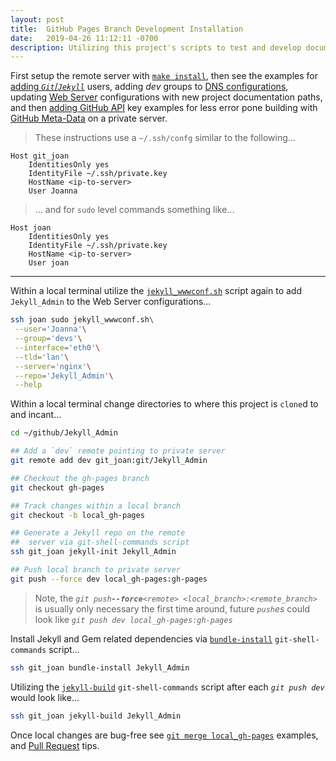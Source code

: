 ```yaml
---
layout: post
title:  GitHub Pages Branch Development Installation
date:   2019-04-26 11:12:11 -0700
description: Utilizing this project's scripts to test and develop documentation for this project
---
```


First setup the remote server with [`make install`][docs_install], then see the examples for [adding _`Git`_/_`Jekyll`_][docs_jekyll_usermod] users, adding _dev_ groups to [DNS configurations][docs_jekyll_dnsconf], updating [Web Server][docs_jekyll_wwwconf] configurations with new project documentation paths, and then [adding GitHub API][docs_edit_configs] key examples for less error pone building with [GitHub Meta-Data][help_github_metadata] on a private server.


> These instructions use a `~/.ssh/confg` similar to the following...


```
Host git_joan
    IdentitiesOnly yes
    IdentityFile ~/.ssh/private.key
    HostName <ip-to-server>
    User Joanna
```


> ... and for `sudo` level commands something like...


```
Host joan
    IdentitiesOnly yes
    IdentityFile ~/.ssh/private.key
    HostName <ip-to-server>
    User joan
```


___


Within a local terminal utilize the [`jekyll_wwwconf.sh`][docs_jekyll_wwwconf] script again to add `Jekyll_Admin` to the Web Server configurations...


```bash
ssh joan sudo jekyll_wwwconf.sh\
 --user='Joanna'\
 --group='devs'\
 --interface='eth0'\
 --tld='lan'\
 --server='nginx'\
 --repo='Jekyll_Admin'\
 --help
```


Within a local terminal change directories to where this project is `clone`d to and incant...


```bash
cd ~/github/Jekyll_Admin

## Add a `dev` remote pointing to private server
git remote add dev git_joan:git/Jekyll_Admin

## Checkout the gh-pages branch
git checkout gh-pages

## Track changes within a local branch
git checkout -b local_gh-pages

## Generate a Jekyll repo on the remote
##  server via git-shell-commands script
ssh git_joan jekyll-init Jekyll_Admin

## Push local branch to private server
git push --force dev local_gh-pages:gh-pages
```


> Note, the _`git push`**`--force`**`<remote> <local_branch>:<remote_branch>`_ is usually only necessary the first time around, future _`push`es_ could look like _`git push dev local_gh-pages:gh-pages`_


Install Jekyll and Gem related dependencies via [`bundle-install`][docs_bundle_install] `git-shell-commands` script...


```bash
ssh git_joan bundle-install Jekyll_Admin
```


Utilizing the [`jekyll-build`][docs_jekyll_build] `git-shell-commands` script after each _`git push dev`_ would look like...


```bash
ssh git_joan jekyll-build Jekyll_Admin
```


Once local changes are bug-free see [`git merge local_gh-pages`][docs_merge] examples, and [Pull Request][docs_pull_request] tips.



[docs_install]: /Jekyll_Admin/administration/installation.html
[docs_jekyll_usermod]: /Jekyll_Admin/administration/jekyll-usermod.html
[docs_jekyll_dnsconf]: /Jekyll_Admin/administration/jekyll-dnsconf.html
[docs_jekyll_wwwconf]: /Jekyll_Admin/administration/jekyll-wwwconf.html

[docs_bundle_install]: /Jekyll_Admin/git_shell_commands/bundle-install.html
[docs_jekyll_build]: /Jekyll_Admin/git_shell_commands/jekyll-build.html
[docs_edit_configs]: /Jekyll_Admin/git_shell_commands/edit-configs.html

[docs_merge]: /Jekyll_Admin/contributing/merge.html
[docs_pull_request]: /Jekyll_Admin/contributing/pull-request.html

[help_github_metadata]: https://help.github.com/en/articles/repository-metadata-on-github-pages
